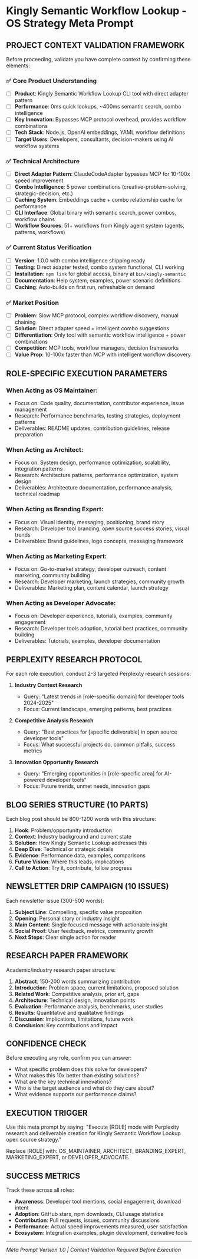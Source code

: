 # Kingly Semantic Workflow Lookup - OS Strategy Meta Prompt

## PROJECT CONTEXT VALIDATION FRAMEWORK

Before proceeding, validate you have complete context by confirming these elements:

### ✅ Core Product Understanding
- [ ] **Product**: Kingly Semantic Workflow Lookup CLI tool with direct adapter pattern
- [ ] **Performance**: 0ms quick lookups, ~400ms semantic search, combo intelligence
- [ ] **Key Innovation**: Bypasses MCP protocol overhead, provides workflow combinations
- [ ] **Tech Stack**: Node.js, OpenAI embeddings, YAML workflow definitions
- [ ] **Target Users**: Developers, consultants, decision-makers using AI workflow systems

### ✅ Technical Architecture
- [ ] **Direct Adapter Pattern**: ClaudeCodeAdapter bypasses MCP for 10-100x speed improvement
- [ ] **Combo Intelligence**: 5 power combinations (creative-problem-solving, strategic-decision, etc.)
- [ ] **Caching System**: Embeddings cache + combo relationship cache for performance
- [ ] **CLI Interface**: Global binary with semantic search, power combos, workflow chains
- [ ] **Workflow Sources**: 51+ workflows from Kingly agent system (agents, patterns, workflows)

### ✅ Current Status Verification
- [ ] **Version**: 1.0.0 with combo intelligence shipping ready
- [ ] **Testing**: Direct adapter tested, combo system functional, CLI working
- [ ] **Installation**: `npm link` for global access, binary at `bin/kingly-semantic`
- [ ] **Documentation**: Help system, examples, power scenario definitions
- [ ] **Caching**: Auto-builds on first run, refreshable on demand

### ✅ Market Position
- [ ] **Problem**: Slow MCP protocol, complex workflow discovery, manual chaining
- [ ] **Solution**: Direct adapter speed + intelligent combo suggestions
- [ ] **Differentiation**: Only tool with semantic workflow intelligence + power combinations
- [ ] **Competition**: MCP tools, workflow managers, decision frameworks
- [ ] **Value Prop**: 10-100x faster than MCP with intelligent workflow discovery

## ROLE-SPECIFIC EXECUTION PARAMETERS

### When Acting as OS Maintainer:
- Focus on: Code quality, documentation, contributor experience, issue management
- Research: Performance benchmarks, testing strategies, deployment patterns
- Deliverables: README updates, contribution guidelines, release preparation

### When Acting as Architect:
- Focus on: System design, performance optimization, scalability, integration patterns
- Research: Architecture patterns, performance optimization, system design
- Deliverables: Architecture documentation, performance analysis, technical roadmap

### When Acting as Branding Expert:
- Focus on: Visual identity, messaging, positioning, brand story
- Research: Developer tool branding, open source success stories, visual trends
- Deliverables: Brand guidelines, logo concepts, messaging framework

### When Acting as Marketing Expert:
- Focus on: Go-to-market strategy, developer outreach, content marketing, community building
- Research: Developer marketing, launch strategies, community growth
- Deliverables: Marketing plan, content calendar, launch strategy

### When Acting as Developer Advocate:
- Focus on: Developer experience, tutorials, examples, community engagement
- Research: Developer tools adoption, tutorial best practices, community building
- Deliverables: Tutorials, examples, developer documentation

## PERPLEXITY RESEARCH PROTOCOL

For each role execution, conduct 2-3 targeted Perplexity research sessions:

1. **Industry Context Research**
   - Query: "Latest trends in [role-specific domain] for developer tools 2024-2025"
   - Focus: Current landscape, emerging patterns, best practices

2. **Competitive Analysis Research**
   - Query: "Best practices for [specific deliverable] in open source developer tools"
   - Focus: What successful projects do, common pitfalls, success metrics

3. **Innovation Opportunity Research**
   - Query: "Emerging opportunities in [role-specific area] for AI-powered developer tools"
   - Focus: Future trends, unmet needs, innovation gaps

## BLOG SERIES STRUCTURE (10 PARTS)

Each blog post should be 800-1200 words with this structure:
1. **Hook**: Problem/opportunity introduction
2. **Context**: Industry background and current state
3. **Solution**: How Kingly Semantic Lookup addresses this
4. **Deep Dive**: Technical or strategic details
5. **Evidence**: Performance data, examples, comparisons
6. **Future Vision**: Where this leads, implications
7. **Call to Action**: Try it, contribute, follow progress

## NEWSLETTER DRIP CAMPAIGN (10 ISSUES)

Each newsletter issue (300-500 words):
1. **Subject Line**: Compelling, specific value proposition
2. **Opening**: Personal story or industry insight
3. **Main Content**: Single focused message with actionable insight
4. **Social Proof**: User feedback, metrics, community growth
5. **Next Steps**: Clear single action for reader

## RESEARCH PAPER FRAMEWORK

Academic/industry research paper structure:
1. **Abstract**: 150-200 words summarizing contribution
2. **Introduction**: Problem space, current limitations, proposed solution
3. **Related Work**: Competitive analysis, prior art, gaps
4. **Architecture**: Technical design, innovation points
5. **Evaluation**: Performance analysis, benchmarks, user studies
6. **Results**: Quantitative and qualitative findings
7. **Discussion**: Implications, limitations, future work
8. **Conclusion**: Key contributions and impact

## CONFIDENCE CHECK

Before executing any role, confirm you can answer:
- What specific problem does this solve for developers?
- What makes this 10x better than existing solutions?
- What are the key technical innovations?
- Who is the target audience and what do they care about?
- What evidence supports our performance claims?

## EXECUTION TRIGGER

Use this meta prompt by saying: "Execute [ROLE] mode with Perplexity research and deliverable creation for Kingly Semantic Workflow Lookup open source strategy."

Replace [ROLE] with: OS_MAINTAINER, ARCHITECT, BRANDING_EXPERT, MARKETING_EXPERT, or DEVELOPER_ADVOCATE.

## SUCCESS METRICS

Track these across all roles:
- **Awareness**: Developer tool mentions, social engagement, download intent
- **Adoption**: GitHub stars, npm downloads, CLI usage statistics  
- **Contribution**: Pull requests, issues, community discussions
- **Performance**: Actual speed improvements measured, user satisfaction
- **Ecosystem**: Integration examples, plugin development, derivative tools

---

*Meta Prompt Version 1.0 | Context Validation Required Before Execution*